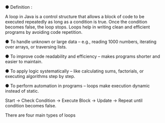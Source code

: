 
● Definition :

A loop in Java is a control structure that allows a block of code to be executed repeatedly as long as a condition is true. Once the condition becomes false, the loop stops. Loops help in writing clean and efficient programs by avoiding code repetition.

● To handle unknown or large data – e.g., reading 1000 numbers, iterating over arrays, or traversing lists.

● To improve code readability and efficiency – makes programs shorter and easier to maintain.

● To apply logic systematically – like calculating sums, factorials, or executing algorithms step by step.

● To perform automation in programs – loops make execution dynamic instead of static.

Start → Check Condition → Execute Block → Update → Repeat until condition becomes false.

There are four main types of loops 
